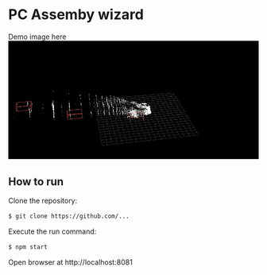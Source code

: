 # PC Assemby wizard


Demo image here
![demo](https://github.com/AdityaNG/Depth-Perception-from-Stereoscopic-Vision-on-Edge-Devices/blob/main/imgs/Point_Cloud_Outputs/Oct_29_2020/p2_final.gif?raw=true)


## How to run

Clone the repository:

```bash
$ git clone https://github.com/...
```

Execute the run command:

```bash
$ npm start
```


Open browser at http://localhost:8081